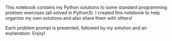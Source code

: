  
This notebook contains my Python solutions to some standard programming problem exercises (all solved in Python3). I created this notebook to help organize my own solutions and also share them with others!

Each problem prompt is presented, followed by my solution and an explanation. Enjoy!
